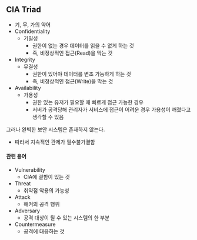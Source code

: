 ## CIA Triad
- 기, 무, 가의 약어
- Confidentiality
	- 기밀성
		- 권한이 없는 경우 데이터를 읽을 수 없게 하는 것
		- 즉, 비정상적인 접근(Read)을 막는 것
- Integrity
	- 무결성
		- 권한이 있어야 데이터를 변조 가능하게 하는 것
		- 즉, 비정상적인 접근(Write)을 막는 것
- Availability
	- 가용성
		- 권한 있는 유저가 필요할 때 빠르게 접근 가능한 경우
		- 서버가 공격당해 관리자가 서비스에 접근이 어려운 경우 가용성이 깨졌다고 생각할 수 있음

그러나 완벽한 보안 시스템은 존재하지 않는다.
- 따라서 지속적인 관제가 필수불가결함
#### 관련 용어
- Vulnerability
	- CIA에 결함이 있는 것
- Threat
	- 취약점 악용의 가능성
- Attack
	- 해커의 공격 행위
- Adversary
	- 공격 대상이 될 수 있는 시스템의 한 부분
- Countermeasure
	- 공격에 대응하는 것